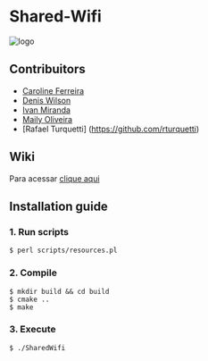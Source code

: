 # Shared-Wifi

![logo](http://i.imgur.com/lM1lBjq.png)

## Contribuitors

* [Caroline Ferreira](https://github.com/kkarollinee)
* [Denis Wilson](https://github.com/DenisWP)
* [Ivan Miranda](https://github.com/Host32)
* [Maily Oliveira](https://github.com/mailyosantos)
* [Rafael Turquetti] (https://github.com/rturquetti)

## Wiki
Para acessar [clique aqui](https://github.com/Host32/Shared-Wifi/wiki)


## Installation guide

### 1. Run scripts

```
$ perl scripts/resources.pl
```

### 2. Compile

```
$ mkdir build && cd build
$ cmake ..
$ make
```

### 3. Execute

```
$ ./SharedWifi
```
